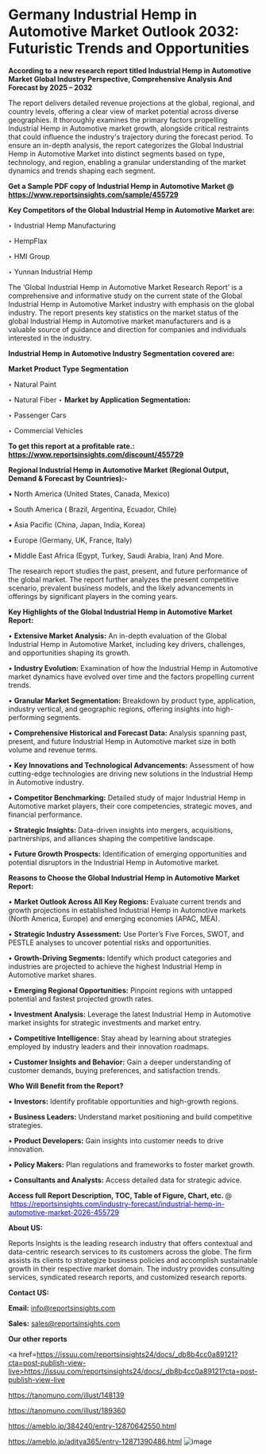 # Germany Industrial Hemp in Automotive Market Outlook 2032: Futuristic Trends and Opportunities

<strong>According to a new research report titled Industrial Hemp in Automotive Market Global Industry Perspective, Comprehensive Analysis And Forecast by 2025 – 2032</strong>

The report delivers detailed revenue projections at the global, regional, and country levels, offering a clear view of market potential across diverse geographies. It thoroughly examines the primary factors propelling Industrial Hemp in Automotive market growth, alongside critical restraints that could influence the industry's trajectory during the forecast period. To ensure an in-depth analysis, the report categorizes the Global Industrial Hemp in Automotive Market into distinct segments based on type, technology, and region, enabling a granular understanding of the market dynamics and trends shaping each segment.

<strong>Get a Sample PDF copy of Industrial Hemp in Automotive Market </strong><strong>@<a href=https://www.reportsinsights.com/sample/455729 style=color:#0000ff;> https://www.reportsinsights.com/sample/455729</a></strong></font>

<strong>Key Competitors of the Global Industrial Hemp in Automotive Market are:</strong>

‣ Industrial Hemp Manufacturing

‣ HempFlax

‣ HMI Group

‣ Yunnan Industrial Hemp

The ‘Global Industrial Hemp in Automotive Market Research Report’ is a comprehensive and informative study on the current state of the Global Industrial Hemp in Automotive Market industry with emphasis on the global industry. The report presents key statistics on the market status of the global Industrial Hemp in Automotive market manufacturers and is a valuable source of guidance and direction for companies and individuals interested in the industry.

<strong>Industrial Hemp in Automotive Industry Segmentation covered are:</strong>

<strong>Market Product Type Segmentation</strong>

‣ Natural Paint

‣ Natural Fiber
‣ 
<strong>Market by Application Segmentation:</strong>

‣ Passenger Cars

‣ Commercial Vehicles

<strong>To get this report at a profitable rate.: <a href=https://www.reportsinsights.com/discount/455729 style=color:#0000ff;>https://www.reportsinsights.com/discount/455729</a></strong></font>

<strong>Regional Industrial Hemp in Automotive Market (Regional Output, Demand &amp; Forecast by Countries):-</strong>

• North America (United States, Canada, Mexico)

• South America ( Brazil, Argentina, Ecuador, Chile)

• Asia Pacific (China, Japan, India, Korea)

• Europe (Germany, UK, France, Italy)

• Middle East Africa (Egypt, Turkey, Saudi Arabia, Iran) And More.

The research report studies the past, present, and future performance of the global market. The report further analyzes the present competitive scenario, prevalent business models, and the likely advancements in offerings by significant players in the coming years.

<strong>Key Highlights of the Global Industrial Hemp in Automotive Market Report:</strong>

• <strong>Extensive Market Analysis:</strong> An in-depth evaluation of the Global Industrial Hemp in Automotive Market, including key drivers, challenges, and opportunities shaping its growth.

• <strong>Industry Evolution:</strong> Examination of how the Industrial Hemp in Automotive market dynamics have evolved over time and the factors propelling current trends.

• <strong>Granular Market Segmentation:</strong> Breakdown by product type, application, industry vertical, and geographic regions, offering insights into high-performing segments.

• <strong>Comprehensive Historical and Forecast Data:</strong> Analysis spanning past, present, and future Industrial Hemp in Automotive market size in both volume and revenue terms.

• <strong>Key Innovations and Technological Advancements:</strong> Assessment of how cutting-edge technologies are driving new solutions in the Industrial Hemp in Automotive industry.

• <strong>Competitor Benchmarking:</strong> Detailed study of major Industrial Hemp in Automotive market players, their core competencies, strategic moves, and financial performance.

• <strong>Strategic Insights:</strong> Data-driven insights into mergers, acquisitions, partnerships, and alliances shaping the competitive landscape.

• <strong>Future Growth Prospects:</strong> Identification of emerging opportunities and potential disruptors in the Industrial Hemp in Automotive market.

<strong>Reasons to Choose the Global Industrial Hemp in Automotive Market Report:</strong>

• <strong>Market Outlook Across All Key Regions:</strong> Evaluate current trends and growth projections in established Industrial Hemp in Automotive markets (North America, Europe) and emerging economies (APAC, MEA).

• <strong>Strategic Industry Assessment:</strong> Use Porter’s Five Forces, SWOT, and PESTLE analyses to uncover potential risks and opportunities.

• <strong>Growth-Driving Segments:</strong> Identify which product categories and industries are projected to achieve the highest Industrial Hemp in Automotive market shares.

• <strong>Emerging Regional Opportunities:</strong> Pinpoint regions with untapped potential and fastest projected growth rates.

• <strong>Investment Analysis:</strong> Leverage the latest Industrial Hemp in Automotive market insights for strategic investments and market entry.

• <strong>Competitive Intelligence:</strong> Stay ahead by learning about strategies employed by industry leaders and their innovation roadmaps.

• <strong>Customer Insights and Behavior:</strong> Gain a deeper understanding of customer demands, buying preferences, and satisfaction trends.

<strong>Who Will Benefit from the Report?</strong>

• <strong>Investors:</strong> Identify profitable opportunities and high-growth regions.

• <strong>Business Leaders:</strong> Understand market positioning and build competitive strategies.

• <strong>Product Developers:</strong> Gain insights into customer needs to drive innovation.

• <strong>Policy Makers:</strong> Plan regulations and frameworks to foster market growth.

• <strong>Consultants and Analysts:</strong> Access detailed data for strategic advice.
</ul>
<strong>Access full Report Description, TOC, Table of Figure, Chart, etc. </strong>@  <a href=https://reportsinsights.com/industry-forecast/industrial-hemp-in-automotive-market-2026-455729 style=color:#0000ff;>https://reportsinsights.com/industry-forecast/industrial-hemp-in-automotive-market-2026-455729</a></font>

<strong><strong>About US</strong>:</strong>

Reports Insights is the leading research industry that offers contextual and data-centric research services to its customers across the globe. The firm assists its clients to strategize business policies and accomplish sustainable growth in their respective market domain. The industry provides consulting services, syndicated research reports, and customized research reports.

<strong>Contact US:</strong>

<p class=""""><b>Email:</b> <a href=mailto:info@reportsinsights.com>info@reportsinsights.com</a></p>
<p class=""""><b>Sales:</b> <a href=mailto:sales@reportsinsights.com>sales@reportsinsights.com</a></p>

<strong>Our other reports</strong>

<a href=https://issuu.com/reportsinsights24/docs/_db8b4cc0a89121?cta=post-publish-view-live>https://issuu.com/reportsinsights24/docs/_db8b4cc0a89121?cta=post-publish-view-live</a>

<a href=https://tanomuno.com/illust/148139>https://tanomuno.com/illust/148139</a>

<a href=https://tanomuno.com/illust/189360>https://tanomuno.com/illust/189360</a>

<a href=https://ameblo.jp/384240/entry-12870642550.html>https://ameblo.jp/384240/entry-12870642550.html</a>

<a href=https://ameblo.jp/aditya365/entry-12871390486.html>https://ameblo.jp/aditya365/entry-12871390486.html</a>
![image](https://github.com/user-attachments/assets/b0548738-494f-42ec-b164-3560914af1cf)
